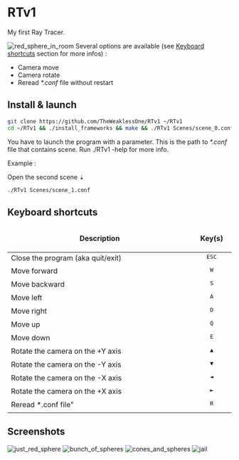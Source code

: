 # RTv1

My first Ray Tracer.

![red_sphere_in_room](https://i.imgur.com/46xlwvC.png)
Several options are available (see [Keyboard shortcuts](https://github.com/TheWeaklessOne/RTv1#keyboard-shortcuts) section for more infos) :
* Camera move
* Camera rotate
* Reread *\*.conf* file without restart

## Install & launch
```bash
git clone https://github.com/TheWeaklessOne/RTv1 ~/RTv1
cd ~/RTv1 && ./install_frameworks && make && ./RTv1 Scenes/scene_0.conf
```
You have to launch the program with a parameter. This is the path to *\*.conf* file that contains scene. Run ./RTv1 -help for more info.<br />

Example :

Open the second scene ⇣
```bash
./RTv1 Scenes/scene_1.conf
```
## Keyboard shortcuts

<table width="100%">
<thead>
<tr>
<td width="65%" height="60px" align="center" cellpadding="0">
<strong>Description</strong>
</td>
<td width="10%" align="center" cellpadding="0">
<span style="width:70px">&nbsp;</span><strong>Key(s)</strong><span style="width:50px">&nbsp;</span>
</td>
</tr>
</thead>
<tbody>
<tr>
<td valign="top" height="30px">Close the program (aka quit/exit)</td>
<td valign="top" align="center"><kbd>&nbsp;ESC&nbsp;</kbd></td>
</tr>
<tr>
<td valign="top" height="30px">Move forward</td>
<td valign="top" align="center"><kbd>&nbsp;W&nbsp;</kbd></td>
</tr>
<tr>
<td valign="top" height="30px">Move backward</td>
<td valign="top" align="center"><kbd>&nbsp;S&nbsp;</kbd></td>
</tr>
<tr>
<td valign="top" height="30px">Move left</td>
<td valign="top" align="center"><kbd>&nbsp;A&nbsp;</kbd></td>
</tr>
<tr>
<td valign="top" height="30px">Move right</td>
<td valign="top" align="center"><kbd>&nbsp;D&nbsp;</kbd></td>
</tr>
<tr>
<td valign="top" height="30px">Move up</td>
<td valign="top" align="center"><kbd>&nbsp;Q&nbsp;</kbd></td>
</tr>
<tr>
<td valign="top" height="30px">Move down</td>
<td valign="top" align="center"><kbd>&nbsp;E&nbsp;</kbd></td>
</tr>
<tr>
<td valign="top" height="30px">Rotate the camera on the +Y axis</td>
<td valign="top" align="center"><kbd>&nbsp;▲&nbsp;</kbd></td>
</tr>
<tr>
<td valign="top" height="30px">Rotate the camera on the -Y axis</td>
<td valign="top" align="center"><kbd>&nbsp;▼&nbsp;</kbd></td>
</tr>
<tr>
<td valign="top" height="30px">Rotate the camera on the -X axis</td>
<td valign="top" align="center"><kbd>&nbsp;◄&nbsp;</kbd></td>
</tr>
<tr>
<td valign="top" height="30px">Rotate the camera on the +X axis</td>
<td valign="top" align="center"><kbd>&nbsp;►&nbsp;</kbd></td>
</tr>
<tr>
<td valign="top" height="30px">Reread *.conf file"</td>
<td valign="top" align="center"><kbd>&nbsp;R&nbsp;</kbd></td>
</tr>
</tbody>
</table>

## Screenshots
![just_red_sphere](https://i.imgur.com/TKZ9Qn8.png)
![bunch_of_spheres](https://i.imgur.com/ldrQAKl.png)
![cones_and_spheres](https://i.imgur.com/B1XZLoa.png)
![jail](https://i.imgur.com/FbDPhR6.png)
